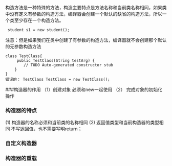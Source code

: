 构造方法是一种特殊的方法，构造主要特点是方法名称和当前类名称相同，如果类中没有定义有参数的构造方法，编译器会创建一个默认的缺省的构造方法，所以一个类至少存在一个构造方法。
``` 
 student s1 = new student();
```
注意：但是如果我们在类中创建了有参数的构造方法，编译器就不会创建那个默认的无参数构造方法
```
class TestClass{
	 public TestClass(String testArg) {
		// TODO Auto-generated constructor stub
	}
}
错误的： TestClass TestClass = new TestClass();
```
###构造器的作用
（1）创建对象 必须和new一起使用
（2） 完成对象的初始化操作
### 构造器的特点
  (1) 构造器的名称必须和当前类的名称相同
  (2) 返回值类型和当前构造器的类型相同 不写返回值，也不需要写明return；
### 自定义构造器
###  构造器的重载
